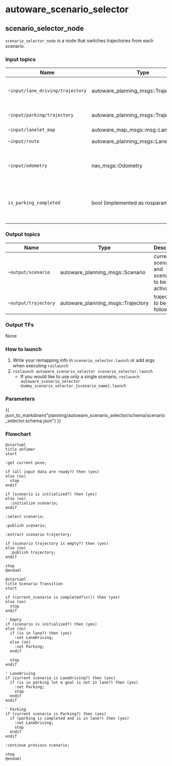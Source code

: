 # autoware_scenario_selector

## scenario_selector_node

`scenario_selector_node` is a node that switches trajectories from each scenario.

### Input topics

| Name                             | Type                                  | Description                                           |
| -------------------------------- | ------------------------------------- | ----------------------------------------------------- |
| `~input/lane_driving/trajectory` | autoware_planning_msgs::Trajectory    | trajectory of LaneDriving scenario                    |
| `~input/parking/trajectory`      | autoware_planning_msgs::Trajectory    | trajectory of Parking scenario                        |
| `~input/lanelet_map`             | autoware_map_msgs::msg::LaneletMapBin |                                                       |
| `~input/route`                   | autoware_planning_msgs::LaneletRoute  | route and goal pose                                   |
| `~input/odometry`                | nav_msgs::Odometry                    | for checking whether vehicle is stopped               |
| `is_parking_completed`           | bool (implemented as rosparam)        | whether all split trajectory of Parking are published |

### Output topics

| Name                 | Type                               | Description                                    |
| -------------------- | ---------------------------------- | ---------------------------------------------- |
| `~output/scenario`   | autoware_planning_msgs::Scenario      | current scenario and scenarios to be activated |
| `~output/trajectory` | autoware_planning_msgs::Trajectory | trajectory to be followed                      |

### Output TFs

None

### How to launch

1. Write your remapping info in `scenario_selector.launch` or add args when executing `roslaunch`
2. `roslaunch autoware_scenario_selector scenario_selector.launch`
   - If you would like to use only a single scenario, `roslaunch autoware_scenario_selector dummy_scenario_selector_{scenario_name}.launch`

### Parameters

{{ json_to_markdown("planning/autoware_scenario_selector/schema/scenario_selector.schema.json") }}

### Flowchart

```plantuml
@startuml
title onTimer
start

:get current pose;

if (all input data are ready?) then (yes)
else (no)
  stop
endif

if (scenario is initialized?) then (yes)
else (no)
  :initialize scenario;
endif

:select scenario;

:publish scenario;

:extract scenario trajectory;

if (scenario trajectory is empty?) then (yes)
else (no)
  :publish trajectory;
endif

stop
@enduml
```

```plantuml
@startuml
title Scenario Transition
start

if (current_scenario is completed?\n()) then (yes)
else (no)
  stop
endif

' Empty
if (scenario is initialized?) then (yes)
else (no)
  if (is in lane?) then (yes)
    :set LaneDriving;
  else (no)
    :set Parking;
  endif

  stop
endif

' LaneDriving
if (current scenario is LaneDriving?) then (yes)
  if (is in parking lot & goal is not in lane?) then (yes)
    :set Parking;
    stop
  endif
endif

' Parking
if (current scenario is Parking?) then (yes)
  if (parking is completed and is in lane?) then (yes)
    :set LaneDriving;
    stop
  endif
endif

:continue previous scenario;

stop
@enduml
```
